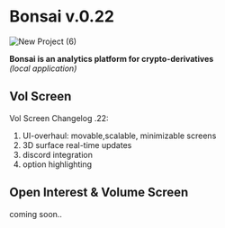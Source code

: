 

# Bonsai v.0.22
![New Project (6)](https://github.com/user-attachments/assets/1a24fce2-f24e-4104-97d4-4a5a3eedbfa0)

**Bonsai is an analytics platform for crypto-derivatives <br />**
_(local application)<br />_


## Vol Screen

Vol Screen Changelog .22:<br />
<ol>
  <li>UI-overhaul: movable,scalable, minimizable screens</li>
  <li>3D surface real-time updates</li>
  <li>discord integration</li>
  <li>option highlighting</li>
</ol>





## Open Interest & Volume Screen  <br />
coming soon..






